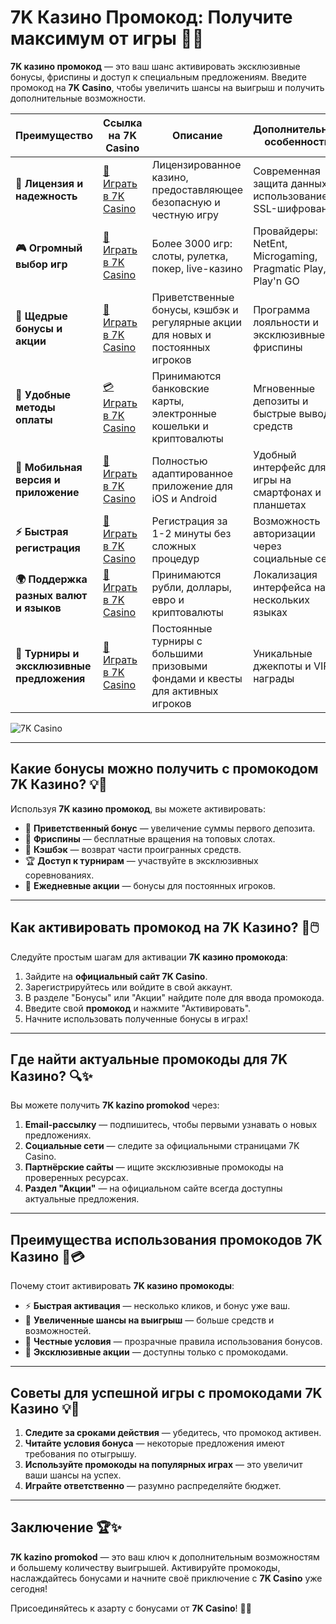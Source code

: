 # 7K Казино Промокод: Получите максимум от игры 🎁✨

**7K казино промокод** — это ваш шанс активировать эксклюзивные бонусы, фриспины и доступ к специальным предложениям. Введите промокод на **7K Casino**, чтобы увеличить шансы на выигрыш и получить дополнительные возможности.

| **Преимущество**                      | **Ссылка на 7K Casino**                    | **Описание**                                       | **Дополнительные особенности**                     |
|----------------------------------------|--------------------------------------------|--------------------------------------------------|--------------------------------------------------|
| **🎰 Лицензия и надежность**           | [💎 Играть в 7K Casino](https://brandplay.link/BvQyFShp) | Лицензированное казино, предоставляющее безопасную и честную игру | Современная защита данных с использованием SSL-шифрования |
| **🎮 Огромный выбор игр**              | [🎉 Играть в 7K Casino](https://brandplay.link/BvQyFShp) | Более 3000 игр: слоты, рулетка, покер, live-казино | Провайдеры: NetEnt, Microgaming, Pragmatic Play, Play'n GO |
| **🎁 Щедрые бонусы и акции**           | [🎯 Играть в 7K Casino](https://brandplay.link/BvQyFShp) | Приветственные бонусы, кэшбэк и регулярные акции для новых и постоянных игроков | Программа лояльности и эксклюзивные фриспины |
| **💸 Удобные методы оплаты**           | [💳 Играть в 7K Casino](https://brandplay.link/BvQyFShp) | Принимаются банковские карты, электронные кошельки и криптовалюты | Мгновенные депозиты и быстрые выводы средств |
| **📱 Мобильная версия и приложение**   | [🚀 Играть в 7K Casino](https://brandplay.link/BvQyFShp) | Полностью адаптированное приложение для iOS и Android | Удобный интерфейс для игры на смартфонах и планшетах |
| **⚡ Быстрая регистрация**             | [🔑 Играть в 7K Casino](https://brandplay.link/BvQyFShp) | Регистрация за 1-2 минуты без сложных процедур | Возможность авторизации через социальные сети |
| **🌍 Поддержка разных валют и языков** | [💸 Играть в 7K Casino](https://brandplay.link/BvQyFShp) | Принимаются рубли, доллары, евро и криптовалюты | Локализация интерфейса на нескольких языках |
| **🏅 Турниры и эксклюзивные предложения** | [🎲 Играть в 7K Casino](https://brandplay.link/BvQyFShp) | Постоянные турниры с большими призовыми фондами и квесты для активных игроков | Уникальные джекпоты и VIP-награды |

![7K Casino](https://www.rpgnuke.ru/wp-content/uploads/2024/03/123123121221312.jpg)

---

## Какие бонусы можно получить с промокодом 7K Казино? 💡🎰

Используя **7K казино промокод**, вы можете активировать:

- 🎁 **Приветственный бонус** — увеличение суммы первого депозита.
- 🎲 **Фриспины** — бесплатные вращения на топовых слотах.
- 🌟 **Кэшбэк** — возврат части проигранных средств.
- 🏆 **Доступ к турнирам** — участвуйте в эксклюзивных соревнованиях.
- 🎀 **Ежедневные акции** — бонусы для постоянных игроков.

---

## Как активировать промокод на 7K Казино? 🚀🖱️

Следуйте простым шагам для активации **7K казино промокода**:

1. Зайдите на **официальный сайт 7K Casino**.
2. Зарегистрируйтесь или войдите в свой аккаунт.
3. В разделе "Бонусы" или "Акции" найдите поле для ввода промокода.
4. Введите свой **промокод** и нажмите "Активировать".
5. Начните использовать полученные бонусы в играх!

---

## Где найти актуальные промокоды для 7K Казино? 🔍✨

Вы можете получить **7K kazino promokod** через:

1. **Email-рассылку** — подпишитесь, чтобы первыми узнавать о новых предложениях.
2. **Социальные сети** — следите за официальными страницами 7K Casino.
3. **Партнёрские сайты** — ищите эксклюзивные промокоды на проверенных ресурсах.
4. **Раздел "Акции"** — на официальном сайте всегда доступны актуальные предложения.

---

## Преимущества использования промокодов 7K Казино 🌟💳

Почему стоит активировать **7K казино промокоды**:

- ⚡ **Быстрая активация** — несколько кликов, и бонус уже ваш.
- 🎲 **Увеличенные шансы на выигрыш** — больше средств и возможностей.
- 🔐 **Честные условия** — прозрачные правила использования бонусов.
- 🎀 **Эксклюзивные акции** — доступны только с промокодами.

---

## Советы для успешной игры с промокодами 7K Казино 💡🎯

1. **Следите за сроками действия** — убедитесь, что промокод активен.
2. **Читайте условия бонуса** — некоторые предложения имеют требования по отыгрышу.
3. **Используйте промокоды на популярных играх** — это увеличит ваши шансы на успех.
4. **Играйте ответственно** — разумно распределяйте бюджет.

---

## Заключение 🏆✨

**7K kazino promokod** — это ваш ключ к дополнительным возможностям и большему количеству выигрышей. Активируйте промокоды, наслаждайтесь бонусами и начните своё приключение с **7K Casino** уже сегодня!

Присоединяйтесь к азарту с бонусами от **7K Casino**! 🎰✨
